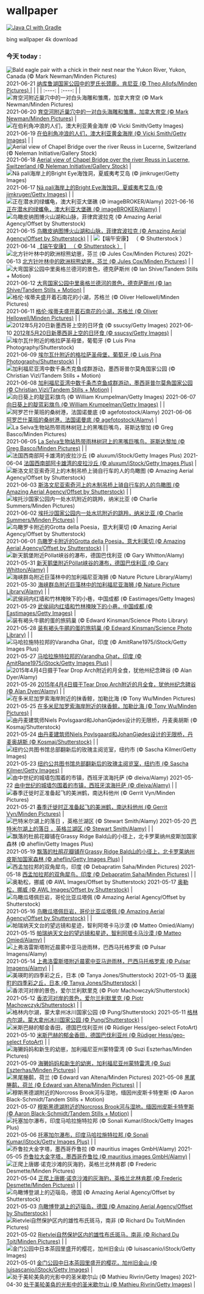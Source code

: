# wallpaper 
[![Java CI with Gradle](https://github.com/gsdukbh/wallpaper/actions/workflows/gradle.yml/badge.svg)](https://github.com/gsdukbh/wallpaper/actions/workflows/gradle.yml)

 bing wallpaper 4k download
### 今天 today :
![Bald eagle pair with a chick in their nest near the Yukon River, Yukon, Canada (© Mark Newman/Minden Pictures)](https://cn.bing.com/th?id=OHR.RothschildGiraffe_ZH-CN9266877986_UHD.jpg&rf=LaDigue_UHD.jpg&pid=hp&w=3840&h=2160&rs=1&c=4) 2021-06-21  [ 纳库鲁湖国家公园中的罗氏长颈鹿，肯尼亚 (© Theo Allofs/Minden Pictures)  ](https://cn.bing.com/th?id=OHR.RothschildGiraffe_ZH-CN9266877986_UHD.jpg) 
|      |    |
| :----: | :----: | 
| ![育空河附近巢穴中的一对白头海雕和雏鹰，加拿大育空 (© Mark Newman/Minden Pictures)](https://cn.bing.com/th?id=OHR.FatherEagle_ZH-CN6127856255_UHD.jpg&rf=LaDigue_UHD.jpg&pid=hp&w=3840&h=2160&rs=1&c=4) 2021-06-20 [ 育空河附近巢穴中的一对白头海雕和雏鹰，加拿大育空 (© Mark Newman/Minden Pictures)](https://cn.bing.com/th?id=OHR.FatherEagle_ZH-CN6127856255_UHD.jpg&rf=LaDigue_UHD.jpg&pid=hp&w=3840&h=2160&rs=1&c=4) | ![在伯利角冲浪的人们，澳大利亚黄金海岸 (© Vicki Smith/Getty Images)](https://cn.bing.com/th?id=OHR.BurleighHeads_ZH-CN6052781534_UHD.jpg&rf=LaDigue_UHD.jpg&pid=hp&w=3840&h=2160&rs=1&c=4) 2021-06-19 [ 在伯利角冲浪的人们，澳大利亚黄金海岸 (© Vicki Smith/Getty Images)](https://cn.bing.com/th?id=OHR.BurleighHeads_ZH-CN6052781534_UHD.jpg&rf=LaDigue_UHD.jpg&pid=hp&w=3840&h=2160&rs=1&c=4) |
| ![Aerial view of Chapel Bridge over the river Reuss in Lucerne, Switzerland (© Neleman Initiative/Gallery Stock)](https://cn.bing.com/th?id=OHR.ReussRiver_ZH-CN5897721217_UHD.jpg&rf=LaDigue_UHD.jpg&pid=hp&w=3840&h=2160&rs=1&c=4) 2021-06-18 [ Aerial view of Chapel Bridge over the river Reuss in Lucerne, Switzerland (© Neleman Initiative/Gallery Stock)](https://cn.bing.com/th?id=OHR.ReussRiver_ZH-CN5897721217_UHD.jpg&rf=LaDigue_UHD.jpg&pid=hp&w=3840&h=2160&rs=1&c=4) | ![Nā pali海岸上的Bright Eye海蚀洞，夏威夷考艾岛 (© jimkruger/Getty Images)](https://cn.bing.com/th?id=OHR.BrightEye_ZH-CN6196887876_UHD.jpg&rf=LaDigue_UHD.jpg&pid=hp&w=3840&h=2160&rs=1&c=4) 2021-06-17 [ Nā pali海岸上的Bright Eye海蚀洞，夏威夷考艾岛 (© jimkruger/Getty Images)](https://cn.bing.com/th?id=OHR.BrightEye_ZH-CN6196887876_UHD.jpg&rf=LaDigue_UHD.jpg&pid=hp&w=3840&h=2160&rs=1&c=4) |
| ![正在潜水的绿蠵龟，澳大利亚大堡礁 (© imageBROKER/Alamy)](https://cn.bing.com/th?id=OHR.GBRTurtle_ZH-CN6069093254_UHD.jpg&rf=LaDigue_UHD.jpg&pid=hp&w=3840&h=2160&rs=1&c=4) 2021-06-16 [ 正在潜水的绿蠵龟，澳大利亚大堡礁 (© imageBROKER/Alamy)](https://cn.bing.com/th?id=OHR.GBRTurtle_ZH-CN6069093254_UHD.jpg&rf=LaDigue_UHD.jpg&pid=hp&w=3840&h=2160&rs=1&c=4) | ![鸟瞰皮纳图博火山湖和山脉，菲律宾波拉克 (© Amazing Aerial Agency/Offset by Shutterstock)](https://cn.bing.com/th?id=OHR.LakePinatubo_ZH-CN5947011761_UHD.jpg&rf=LaDigue_UHD.jpg&pid=hp&w=3840&h=2160&rs=1&c=4) 2021-06-15 [ 鸟瞰皮纳图博火山湖和山脉，菲律宾波拉克 (© Amazing Aerial Agency/Offset by Shutterstock)](https://cn.bing.com/th?id=OHR.LakePinatubo_ZH-CN5947011761_UHD.jpg&rf=LaDigue_UHD.jpg&pid=hp&w=3840&h=2160&rs=1&c=4) |
| ![【端午安康】 （ © 	Shutterstock ）](https://cn.bing.com/th?id=OHR.DragonBoatFestival2021_ZH-CN2761776128_UHD.jpg&rf=LaDigue_UHD.jpg&pid=hp&w=3840&h=2160&rs=1&c=4) 2021-06-14 [ 【端午安康】 （ © 	Shutterstock ）](https://cn.bing.com/th?id=OHR.DragonBoatFestival2021_ZH-CN2761776128_UHD.jpg&rf=LaDigue_UHD.jpg&pid=hp&w=3840&h=2160&rs=1&c=4) | ![北方针叶林中的欧洲棕熊幼崽，芬兰 (© Jules Cox/Minden Pictures)](https://cn.bing.com/th?id=OHR.FinlandBrownBear_ZH-CN5507007611_UHD.jpg&rf=LaDigue_UHD.jpg&pid=hp&w=3840&h=2160&rs=1&c=4) 2021-06-13 [ 北方针叶林中的欧洲棕熊幼崽，芬兰 (© Jules Cox/Minden Pictures)](https://cn.bing.com/th?id=OHR.FinlandBrownBear_ZH-CN5507007611_UHD.jpg&rf=LaDigue_UHD.jpg&pid=hp&w=3840&h=2160&rs=1&c=4) |
| ![大弯国家公园中里奥格兰德河的景色，德克萨斯州 (© Ian Shive/Tandem Stills + Motion)](https://cn.bing.com/th?id=OHR.BBNPGrande_ZH-CN4071551965_UHD.jpg&rf=LaDigue_UHD.jpg&pid=hp&w=3840&h=2160&rs=1&c=4) 2021-06-12 [ 大弯国家公园中里奥格兰德河的景色，德克萨斯州 (© Ian Shive/Tandem Stills + Motion)](https://cn.bing.com/th?id=OHR.BBNPGrande_ZH-CN4071551965_UHD.jpg&rf=LaDigue_UHD.jpg&pid=hp&w=3840&h=2160&rs=1&c=4) | ![格伦·埃蒂夫盛开着石南花的小湖，苏格兰 (© Oliver Hellowell/Minden Pictures)](https://cn.bing.com/th?id=OHR.GlenEtive_ZH-CN2562811591_UHD.jpg&rf=LaDigue_UHD.jpg&pid=hp&w=3840&h=2160&rs=1&c=4) 2021-06-11 [ 格伦·埃蒂夫盛开着石南花的小湖，苏格兰 (© Oliver Hellowell/Minden Pictures)](https://cn.bing.com/th?id=OHR.GlenEtive_ZH-CN2562811591_UHD.jpg&rf=LaDigue_UHD.jpg&pid=hp&w=3840&h=2160&rs=1&c=4) |
| ![2012年5月20日新墨西哥上空的日环食 (© ssucsy/Getty Images)](https://cn.bing.com/th?id=OHR.AnnularEclipse_ZH-CN2345201060_UHD.jpg&rf=LaDigue_UHD.jpg&pid=hp&w=3840&h=2160&rs=1&c=4) 2021-06-10 [ 2012年5月20日新墨西哥上空的日环食 (© ssucsy/Getty Images)](https://cn.bing.com/th?id=OHR.AnnularEclipse_ZH-CN2345201060_UHD.jpg&rf=LaDigue_UHD.jpg&pid=hp&w=3840&h=2160&rs=1&c=4) | ![埃尔瓦什附近的格拉萨圣母堡，葡萄牙 (© Luis Pina Photography/Shutterstock)](https://cn.bing.com/th?id=OHR.ForteNossa_ZH-CN2163490377_UHD.jpg&rf=LaDigue_UHD.jpg&pid=hp&w=3840&h=2160&rs=1&c=4) 2021-06-09 [ 埃尔瓦什附近的格拉萨圣母堡，葡萄牙 (© Luis Pina Photography/Shutterstock)](https://cn.bing.com/th?id=OHR.ForteNossa_ZH-CN2163490377_UHD.jpg&rf=LaDigue_UHD.jpg&pid=hp&w=3840&h=2160&rs=1&c=4) |
| ![加利福尼亚湾中数千条杰克鱼成群游动，墨西哥普尔莫角国家公园 (© Christian Vizl/Tandem Stills + Motion)](https://cn.bing.com/th?id=OHR.CortezJacks_ZH-CN1619906832_UHD.jpg&rf=LaDigue_UHD.jpg&pid=hp&w=3840&h=2160&rs=1&c=4) 2021-06-08 [ 加利福尼亚湾中数千条杰克鱼成群游动，墨西哥普尔莫角国家公园 (© Christian Vizl/Tandem Stills + Motion)](https://cn.bing.com/th?id=OHR.CortezJacks_ZH-CN1619906832_UHD.jpg&rf=LaDigue_UHD.jpg&pid=hp&w=3840&h=2160&rs=1&c=4) | ![向日葵上的靛蓝彩旗鸟 (© William Krumpelman/Getty Images)](https://cn.bing.com/th?id=OHR.BuntingBird_ZH-CN0707942842_UHD.jpg&rf=LaDigue_UHD.jpg&pid=hp&w=3840&h=2160&rs=1&c=4) 2021-06-07 [ 向日葵上的靛蓝彩旗鸟 (© William Krumpelman/Getty Images)](https://cn.bing.com/th?id=OHR.BuntingBird_ZH-CN0707942842_UHD.jpg&rf=LaDigue_UHD.jpg&pid=hp&w=3840&h=2160&rs=1&c=4) |
| ![阿罗芒什莱班的桑树港，法国诺曼底 (© agefotostock/Alamy)](https://cn.bing.com/th?id=OHR.ArromanchesLesBains_ZH-CN0631947158_UHD.jpg&rf=LaDigue_UHD.jpg&pid=hp&w=3840&h=2160&rs=1&c=4) 2021-06-06 [ 阿罗芒什莱班的桑树港，法国诺曼底 (© agefotostock/Alamy)](https://cn.bing.com/th?id=OHR.ArromanchesLesBains_ZH-CN0631947158_UHD.jpg&rf=LaDigue_UHD.jpg&pid=hp&w=3840&h=2160&rs=1&c=4) | ![La Selva生物站热带雨林树冠上的黑嘴巨嘴鸟，哥斯达黎加 (© Greg Basco/Minden Pictures)](https://cn.bing.com/th?id=OHR.ToucanRainforest_ZH-CN0522556036_UHD.jpg&rf=LaDigue_UHD.jpg&pid=hp&w=3840&h=2160&rs=1&c=4) 2021-06-05 [ La Selva生物站热带雨林树冠上的黑嘴巨嘴鸟，哥斯达黎加 (© Greg Basco/Minden Pictures)](https://cn.bing.com/th?id=OHR.ToucanRainforest_ZH-CN0522556036_UHD.jpg&rf=LaDigue_UHD.jpg&pid=hp&w=3840&h=2160&rs=1&c=4) |
| ![法国西南部阿卡雄湾的皮拉沙丘 (© aluxum/iStock/Getty Images Plus)](https://cn.bing.com/th?id=OHR.Pilat_ZH-CN0091553547_UHD.jpg&rf=LaDigue_UHD.jpg&pid=hp&w=3840&h=2160&rs=1&c=4) 2021-06-04 [ 法国西南部阿卡雄湾的皮拉沙丘 (© aluxum/iStock/Getty Images Plus)](https://cn.bing.com/th?id=OHR.Pilat_ZH-CN0091553547_UHD.jpg&rf=LaDigue_UHD.jpg&pid=hp&w=3840&h=2160&rs=1&c=4) | ![斯洛文尼亚索奇河上的木制吊桥上骑自行车的人的鸟瞰图 (© Amazing Aerial Agency/Offset by Shutterstock)](https://cn.bing.com/th?id=OHR.SocaCycles_ZH-CN3583247274_UHD.jpg&rf=LaDigue_UHD.jpg&pid=hp&w=3840&h=2160&rs=1&c=4) 2021-06-03 [ 斯洛文尼亚索奇河上的木制吊桥上骑自行车的人的鸟瞰图 (© Amazing Aerial Agency/Offset by Shutterstock)](https://cn.bing.com/th?id=OHR.SocaCycles_ZH-CN3583247274_UHD.jpg&rf=LaDigue_UHD.jpg&pid=hp&w=3840&h=2160&rs=1&c=4) |
| ![埃托沙国家公园内一处水坑附近的跳羚，纳米比亚 (© Charlie Summers/Minden Pictures)](https://cn.bing.com/th?id=OHR.EstoshaSpringbok_ZH-CN3452100881_UHD.jpg&rf=LaDigue_UHD.jpg&pid=hp&w=3840&h=2160&rs=1&c=4) 2021-06-02 [ 埃托沙国家公园内一处水坑附近的跳羚，纳米比亚 (© Charlie Summers/Minden Pictures)](https://cn.bing.com/th?id=OHR.EstoshaSpringbok_ZH-CN3452100881_UHD.jpg&rf=LaDigue_UHD.jpg&pid=hp&w=3840&h=2160&rs=1&c=4) | ![鸟瞰罗卡附近的Grotta della Poesia，意大利莱切 (© Amazing Aerial Agency/Offset by Shutterstock)](https://cn.bing.com/th?id=OHR.PoetrysCave_ZH-CN3196193909_UHD.jpg&rf=LaDigue_UHD.jpg&pid=hp&w=3840&h=2160&rs=1&c=4) 2021-06-01 [ 鸟瞰罗卡附近的Grotta della Poesia，意大利莱切 (© Amazing Aerial Agency/Offset by Shutterstock)](https://cn.bing.com/th?id=OHR.PoetrysCave_ZH-CN3196193909_UHD.jpg&rf=LaDigue_UHD.jpg&pid=hp&w=3840&h=2160&rs=1&c=4) |
| ![新天鹅堡附近Pöllat峡谷的瀑布，德国巴伐利亚 (© Gary Whitton/Alamy)](https://cn.bing.com/th?id=OHR.PoellatWasserfall_ZH-CN3028716235_UHD.jpg&rf=LaDigue_UHD.jpg&pid=hp&w=3840&h=2160&rs=1&c=4) 2021-05-31 [ 新天鹅堡附近Pöllat峡谷的瀑布，德国巴伐利亚 (© Gary Whitton/Alamy)](https://cn.bing.com/th?id=OHR.PoellatWasserfall_ZH-CN3028716235_UHD.jpg&rf=LaDigue_UHD.jpg&pid=hp&w=3840&h=2160&rs=1&c=4) | ![海峡群岛附近巨藻林中的加利福尼亚海狮 (© Nature Picture Library/Alamy)](https://cn.bing.com/th?id=OHR.SeaDog_ZH-CN2900177328_UHD.jpg&rf=LaDigue_UHD.jpg&pid=hp&w=3840&h=2160&rs=1&c=4) 2021-05-30 [ 海峡群岛附近巨藻林中的加利福尼亚海狮 (© Nature Picture Library/Alamy)](https://cn.bing.com/th?id=OHR.SeaDog_ZH-CN2900177328_UHD.jpg&rf=LaDigue_UHD.jpg&pid=hp&w=3840&h=2160&rs=1&c=4) |
| ![武侯祠内红墙和竹林掩映下的小巷，中国成都 (© Eastimages/Getty Images)](https://cn.bing.com/th?id=OHR.RedAlley_ZH-CN2795378972_UHD.jpg&rf=LaDigue_UHD.jpg&pid=hp&w=3840&h=2160&rs=1&c=4) 2021-05-29 [ 武侯祠内红墙和竹林掩映下的小巷，中国成都 (© Eastimages/Getty Images)](https://cn.bing.com/th?id=OHR.RedAlley_ZH-CN2795378972_UHD.jpg&rf=LaDigue_UHD.jpg&pid=hp&w=3840&h=2160&rs=1&c=4) | ![装有褐头牛鹂的蛋的旅鸫巢 (© Edward Kinsman/Science Photo Library)](https://cn.bing.com/th?id=OHR.CowbirdsEgg_ZH-CN2642512087_UHD.jpg&rf=LaDigue_UHD.jpg&pid=hp&w=3840&h=2160&rs=1&c=4) 2021-05-28 [ 装有褐头牛鹂的蛋的旅鸫巢 (© Edward Kinsman/Science Photo Library)](https://cn.bing.com/th?id=OHR.CowbirdsEgg_ZH-CN2642512087_UHD.jpg&rf=LaDigue_UHD.jpg&pid=hp&w=3840&h=2160&rs=1&c=4) |
| ![马哈拉施特拉邦的Varandha Ghat，印度 (© AmitRane1975/iStock/Getty Images Plus)](https://cn.bing.com/th?id=OHR.VarandhaGhat_ZH-CN1268827595_UHD.jpg&rf=LaDigue_UHD.jpg&pid=hp&w=3840&h=2160&rs=1&c=4) 2021-05-27 [ 马哈拉施特拉邦的Varandha Ghat，印度 (© AmitRane1975/iStock/Getty Images Plus)](https://cn.bing.com/th?id=OHR.VarandhaGhat_ZH-CN1268827595_UHD.jpg&rf=LaDigue_UHD.jpg&pid=hp&w=3840&h=2160&rs=1&c=4) | ![2015年4月4日摄于Tear Drop Arch附近的月全食，犹他州纪念碑谷 (© Alan Dyer/Alamy)](https://cn.bing.com/th?id=OHR.TearDropEclipse_ZH-CN2282761840_UHD.jpg&rf=LaDigue_UHD.jpg&pid=hp&w=3840&h=2160&rs=1&c=4) 2021-05-26 [ 2015年4月4日摄于Tear Drop Arch附近的月全食，犹他州纪念碑谷 (© Alan Dyer/Alamy)](https://cn.bing.com/th?id=OHR.TearDropEclipse_ZH-CN2282761840_UHD.jpg&rf=LaDigue_UHD.jpg&pid=hp&w=3840&h=2160&rs=1&c=4) |
| ![在多米尼加罗索海岸附近的抹香鲸，加勒比海 (© Tony Wu/Minden Pictures)](https://cn.bing.com/th?id=OHR.TowelDay_ZH-CN2107057381_UHD.jpg&rf=LaDigue_UHD.jpg&pid=hp&w=3840&h=2160&rs=1&c=4) 2021-05-25 [ 在多米尼加罗索海岸附近的抹香鲸，加勒比海 (© Tony Wu/Minden Pictures)](https://cn.bing.com/th?id=OHR.TowelDay_ZH-CN2107057381_UHD.jpg&rf=LaDigue_UHD.jpg&pid=hp&w=3840&h=2160&rs=1&c=4) | ![由丹麦建筑师Niels Povlsgaard和JohanGjødes设计的无限桥，丹麦奥胡斯 (© Kosmaj/Shutterstock)](https://cn.bing.com/th?id=OHR.AarhusInfinite_ZH-CN1981168082_UHD.jpg&rf=LaDigue_UHD.jpg&pid=hp&w=3840&h=2160&rs=1&c=4) 2021-05-24 [ 由丹麦建筑师Niels Povlsgaard和JohanGjødes设计的无限桥，丹麦奥胡斯 (© Kosmaj/Shutterstock)](https://cn.bing.com/th?id=OHR.AarhusInfinite_ZH-CN1981168082_UHD.jpg&rf=LaDigue_UHD.jpg&pid=hp&w=3840&h=2160&rs=1&c=4) |
| ![纽约公共图书馆总部翻新后的玫瑰主阅览室，纽约市 (© Sascha Kilmer/Getty Images)](https://cn.bing.com/th?id=OHR.RoseRoom_ZH-CN1841119971_UHD.jpg&rf=LaDigue_UHD.jpg&pid=hp&w=3840&h=2160&rs=1&c=4) 2021-05-23 [ 纽约公共图书馆总部翻新后的玫瑰主阅览室，纽约市 (© Sascha Kilmer/Getty Images)](https://cn.bing.com/th?id=OHR.RoseRoom_ZH-CN1841119971_UHD.jpg&rf=LaDigue_UHD.jpg&pid=hp&w=3840&h=2160&rs=1&c=4) | ![由中世纪的城墙包围着的市镇，西班牙滨海托萨 (© dleiva/Alamy)](https://cn.bing.com/th?id=OHR.CapeofTossa_ZH-CN1743321499_UHD.jpg&rf=LaDigue_UHD.jpg&pid=hp&w=3840&h=2160&rs=1&c=4) 2021-05-22 [ 由中世纪的城墙包围着的市镇，西班牙滨海托萨 (© dleiva/Alamy)](https://cn.bing.com/th?id=OHR.CapeofTossa_ZH-CN1743321499_UHD.jpg&rf=LaDigue_UHD.jpg&pid=hp&w=3840&h=2160&rs=1&c=4) |
| ![春季迁徙时正准备起飞的美洲鹤，南达科他州 (© Gerrit Vyn/Minden Pictures)](https://cn.bing.com/th?id=OHR.WhoopingCranes_ZH-CN1637048842_UHD.jpg&rf=LaDigue_UHD.jpg&pid=hp&w=3840&h=2160&rs=1&c=4) 2021-05-21 [ 春季迁徙时正准备起飞的美洲鹤，南达科他州 (© Gerrit Vyn/Minden Pictures)](https://cn.bing.com/th?id=OHR.WhoopingCranes_ZH-CN1637048842_UHD.jpg&rf=LaDigue_UHD.jpg&pid=hp&w=3840&h=2160&rs=1&c=4) | ![巴特米尔湖上的落日 ，英格兰湖区 (© Stewart Smith/Alamy)](https://cn.bing.com/th?id=OHR.ButtermereSunset_ZH-CN9706111376_UHD.jpg&rf=LaDigue_UHD.jpg&pid=hp&w=3840&h=2160&rs=1&c=4) 2021-05-20 [ 巴特米尔湖上的落日 ，英格兰湖区 (© Stewart Smith/Alamy)](https://cn.bing.com/th?id=OHR.ButtermereSunset_ZH-CN9706111376_UHD.jpg&rf=LaDigue_UHD.jpg&pid=hp&w=3840&h=2160&rs=1&c=4) |
| ![飘落的杜鹃花瓣铺在Grassy Ridge Bald山的小径上，北卡罗莱纳州皮斯加国家森林 (© aheflin/Getty Images Plus)](https://cn.bing.com/th?id=OHR.RoanRhododendron_ZH-CN6519978283_UHD.jpg&rf=LaDigue_UHD.jpg&pid=hp&w=3840&h=2160&rs=1&c=4) 2021-05-19 [ 飘落的杜鹃花瓣铺在Grassy Ridge Bald山的小径上，北卡罗莱纳州皮斯加国家森林 (© aheflin/Getty Images Plus)](https://cn.bing.com/th?id=OHR.RoanRhododendron_ZH-CN6519978283_UHD.jpg&rf=LaDigue_UHD.jpg&pid=hp&w=3840&h=2160&rs=1&c=4) | ![西孟加拉邦的双角犀鸟，印度 (© Debapratim Saha/Minden Pictures)](https://cn.bing.com/th?id=OHR.GreatHornbill_ZH-CN9550236034_UHD.jpg&rf=LaDigue_UHD.jpg&pid=hp&w=3840&h=2160&rs=1&c=4) 2021-05-18 [ 西孟加拉邦的双角犀鸟，印度 (© Debapratim Saha/Minden Pictures)](https://cn.bing.com/th?id=OHR.GreatHornbill_ZH-CN9550236034_UHD.jpg&rf=LaDigue_UHD.jpg&pid=hp&w=3840&h=2160&rs=1&c=4) |
| ![奥勒松，挪威 (© AWL Images/Offset by Shutterstock)](https://cn.bing.com/th?id=OHR.Alesund_ZH-CN9437421934_UHD.jpg&rf=LaDigue_UHD.jpg&pid=hp&w=3840&h=2160&rs=1&c=4) 2021-05-17 [ 奥勒松，挪威 (© AWL Images/Offset by Shutterstock)](https://cn.bing.com/th?id=OHR.Alesund_ZH-CN9437421934_UHD.jpg&rf=LaDigue_UHD.jpg&pid=hp&w=3840&h=2160&rs=1&c=4) | ![鸟瞰瓜塔佩巨岩，哥伦比亚瓜塔佩 (© Amazing Aerial Agency/Offset by Shutterstock)](https://cn.bing.com/th?id=OHR.Guatape_ZH-CN9344556154_UHD.jpg&rf=LaDigue_UHD.jpg&pid=hp&w=3840&h=2160&rs=1&c=4) 2021-05-16 [ 鸟瞰瓜塔佩巨岩，哥伦比亚瓜塔佩 (© Amazing Aerial Agency/Offset by Shutterstock)](https://cn.bing.com/th?id=OHR.Guatape_ZH-CN9344556154_UHD.jpg&rf=LaDigue_UHD.jpg&pid=hp&w=3840&h=2160&rs=1&c=4) |
| ![帕瑞纳天文台的望远镜和星迹，智利阿塔卡马沙漠 (© Matteo Omied/Alamy)](https://cn.bing.com/th?id=OHR.ParanalStars_ZH-CN9247250519_UHD.jpg&rf=LaDigue_UHD.jpg&pid=hp&w=3840&h=2160&rs=1&c=4) 2021-05-15 [ 帕瑞纳天文台的望远镜和星迹，智利阿塔卡马沙漠 (© Matteo Omied/Alamy)](https://cn.bing.com/th?id=OHR.ParanalStars_ZH-CN9247250519_UHD.jpg&rf=LaDigue_UHD.jpg&pid=hp&w=3840&h=2160&rs=1&c=4) | ![上弗洛雷斯塔附近晨雾中亚马逊雨林，巴西马托格罗索 (© Pulsar Imagens/Alamy)](https://cn.bing.com/th?id=OHR.AltaFloresta_ZH-CN9153671055_UHD.jpg&rf=LaDigue_UHD.jpg&pid=hp&w=3840&h=2160&rs=1&c=4) 2021-05-14 [ 上弗洛雷斯塔附近晨雾中亚马逊雨林，巴西马托格罗索 (© Pulsar Imagens/Alamy)](https://cn.bing.com/th?id=OHR.AltaFloresta_ZH-CN9153671055_UHD.jpg&rf=LaDigue_UHD.jpg&pid=hp&w=3840&h=2160&rs=1&c=4) |
| ![美瑛町的四季彩之丘，日本 (© Tanya Jones/Shutterstock)](https://cn.bing.com/th?id=OHR.ShikisaiBiei_ZH-CN9063139813_UHD.jpg&rf=LaDigue_UHD.jpg&pid=hp&w=3840&h=2160&rs=1&c=4) 2021-05-13 [ 美瑛町的四季彩之丘，日本 (© Tanya Jones/Shutterstock)](https://cn.bing.com/th?id=OHR.ShikisaiBiei_ZH-CN9063139813_UHD.jpg&rf=LaDigue_UHD.jpg&pid=hp&w=3840&h=2160&rs=1&c=4) | ![香浓河对岸的景色，爱尔兰利默里克 (© Piotr Machowczyk/Shutterstock)](https://cn.bing.com/th?id=OHR.LimerickDay_ZH-CN8991034176_UHD.jpg&rf=LaDigue_UHD.jpg&pid=hp&w=3840&h=2160&rs=1&c=4) 2021-05-12 [ 香浓河对岸的景色，爱尔兰利默里克 (© Piotr Machowczyk/Shutterstock)](https://cn.bing.com/th?id=OHR.LimerickDay_ZH-CN8991034176_UHD.jpg&rf=LaDigue_UHD.jpg&pid=hp&w=3840&h=2160&rs=1&c=4) |
| ![格林内尔湖，蒙大拿州冰川国家公园 (© Pung/Shutterstock)](https://cn.bing.com/th?id=OHR.GrinnellGlacier_ZH-CN8835275566_UHD.jpg&rf=LaDigue_UHD.jpg&pid=hp&w=3840&h=2160&rs=1&c=4) 2021-05-11 [ 格林内尔湖，蒙大拿州冰川国家公园 (© Pung/Shutterstock)](https://cn.bing.com/th?id=OHR.GrinnellGlacier_ZH-CN8835275566_UHD.jpg&rf=LaDigue_UHD.jpg&pid=hp&w=3840&h=2160&rs=1&c=4) | ![米斯巴赫的郁金香田，德国巴伐利亚州 (© Rüdiger Hess/geo-select FotoArt)](https://cn.bing.com/th?id=OHR.TulpenMiesbach_ZH-CN8593652929_UHD.jpg&rf=LaDigue_UHD.jpg&pid=hp&w=3840&h=2160&rs=1&c=4) 2021-05-10 [ 米斯巴赫的郁金香田，德国巴伐利亚州 (© Rüdiger Hess/geo-select FotoArt)](https://cn.bing.com/th?id=OHR.TulpenMiesbach_ZH-CN8593652929_UHD.jpg&rf=LaDigue_UHD.jpg&pid=hp&w=3840&h=2160&rs=1&c=4) |
| ![海獭妈妈和新生的幼崽，加利福尼亚州蒙特雷湾 (© Suzi Eszterhas/Minden Pictures)](https://cn.bing.com/th?id=OHR.OtterMom_ZH-CN8463720387_UHD.jpg&rf=LaDigue_UHD.jpg&pid=hp&w=3840&h=2160&rs=1&c=4) 2021-05-09 [ 海獭妈妈和新生的幼崽，加利福尼亚州蒙特雷湾 (© Suzi Eszterhas/Minden Pictures)](https://cn.bing.com/th?id=OHR.OtterMom_ZH-CN8463720387_UHD.jpg&rf=LaDigue_UHD.jpg&pid=hp&w=3840&h=2160&rs=1&c=4) | ![黑尾塍鹬，荷兰 (© Edward van Altena/Minden Pictures)](https://cn.bing.com/th?id=OHR.LimosaLimosa_ZH-CN8008396927_UHD.jpg&rf=LaDigue_UHD.jpg&pid=hp&w=3840&h=2160&rs=1&c=4) 2021-05-08 [ 黑尾塍鹬，荷兰 (© Edward van Altena/Minden Pictures)](https://cn.bing.com/th?id=OHR.LimosaLimosa_ZH-CN8008396927_UHD.jpg&rf=LaDigue_UHD.jpg&pid=hp&w=3840&h=2160&rs=1&c=4) |
| ![穆斯黑德湖附近的Norcross Brook河与湿地，缅因州皮斯卡特奎斯 (© Aaron Black-Schmidt/Tandem Stills + Motion)](https://cn.bing.com/th?id=OHR.MaineWetland_ZH-CN7884780461_UHD.jpg&rf=LaDigue_UHD.jpg&pid=hp&w=3840&h=2160&rs=1&c=4) 2021-05-07 [ 穆斯黑德湖附近的Norcross Brook河与湿地，缅因州皮斯卡特奎斯 (© Aaron Black-Schmidt/Tandem Stills + Motion)](https://cn.bing.com/th?id=OHR.MaineWetland_ZH-CN7884780461_UHD.jpg&rf=LaDigue_UHD.jpg&pid=hp&w=3840&h=2160&rs=1&c=4) | ![托塞加尔瀑布，印度马哈拉施特拉邦 (© Sonali Kumar/iStock/Getty Images Plus)](https://cn.bing.com/th?id=OHR.ThosegharWaterfalls_ZH-CN9371597122_UHD.jpg&rf=LaDigue_UHD.jpg&pid=hp&w=3840&h=2160&rs=1&c=4) 2021-05-06 [ 托塞加尔瀑布，印度马哈拉施特拉邦 (© Sonali Kumar/iStock/Getty Images Plus)](https://cn.bing.com/th?id=OHR.ThosegharWaterfalls_ZH-CN9371597122_UHD.jpg&rf=LaDigue_UHD.jpg&pid=hp&w=3840&h=2160&rs=1&c=4) |
| ![乔鲁拉大金字塔，墨西哥乔鲁拉 (© mauritius images GmbH/Alamy)](https://cn.bing.com/th?id=OHR.Cholula_ZH-CN9284459784_UHD.jpg&rf=LaDigue_UHD.jpg&pid=hp&w=3840&h=2160&rs=1&c=4) 2021-05-05 [ 乔鲁拉大金字塔，墨西哥乔鲁拉 (© mauritius images GmbH/Alamy)](https://cn.bing.com/th?id=OHR.Cholula_ZH-CN9284459784_UHD.jpg&rf=LaDigue_UHD.jpg&pid=hp&w=3840&h=2160&rs=1&c=4) | ![正爬上唐娜·诺克沙滩的灰海豹，英格兰北林肯郡 (© Frederic Desmette/Minden Pictures)](https://cn.bing.com/th?id=OHR.StarWarsSeal_ZH-CN9173208926_UHD.jpg&rf=LaDigue_UHD.jpg&pid=hp&w=3840&h=2160&rs=1&c=4) 2021-05-04 [ 正爬上唐娜·诺克沙滩的灰海豹，英格兰北林肯郡 (© Frederic Desmette/Minden Pictures)](https://cn.bing.com/th?id=OHR.StarWarsSeal_ZH-CN9173208926_UHD.jpg&rf=LaDigue_UHD.jpg&pid=hp&w=3840&h=2160&rs=1&c=4) |
| ![鸟瞰博登湖上的迈瑙岛，德国 (© Amazing Aerial Agency/Offset by Shutterstock)](https://cn.bing.com/th?id=OHR.InselMainauAerial_ZH-CN9105248103_UHD.jpg&rf=LaDigue_UHD.jpg&pid=hp&w=3840&h=2160&rs=1&c=4) 2021-05-03 [ 鸟瞰博登湖上的迈瑙岛，德国 (© Amazing Aerial Agency/Offset by Shutterstock)](https://cn.bing.com/th?id=OHR.InselMainauAerial_ZH-CN9105248103_UHD.jpg&rf=LaDigue_UHD.jpg&pid=hp&w=3840&h=2160&rs=1&c=4) | ![Rietvlei自然保护区内的雄性布氏斑马，南非 (© Richard Du Toit/Minden Pictures)](https://cn.bing.com/th?id=OHR.LaughingZebras_ZH-CN9034706837_UHD.jpg&rf=LaDigue_UHD.jpg&pid=hp&w=3840&h=2160&rs=1&c=4) 2021-05-02 [ Rietvlei自然保护区内的雄性布氏斑马，南非 (© Richard Du Toit/Minden Pictures)](https://cn.bing.com/th?id=OHR.LaughingZebras_ZH-CN9034706837_UHD.jpg&rf=LaDigue_UHD.jpg&pid=hp&w=3840&h=2160&rs=1&c=4) |
| ![金门公园中日本茶园里盛开的樱花，加州旧金山  (© luisascanio/iStock/Getty Images)](https://cn.bing.com/th?id=OHR.GGTeaGarden_ZH-CN8933043250_UHD.jpg&rf=LaDigue_UHD.jpg&pid=hp&w=3840&h=2160&rs=1&c=4) 2021-05-01 [ 金门公园中日本茶园里盛开的樱花，加州旧金山  (© luisascanio/iStock/Getty Images)](https://cn.bing.com/th?id=OHR.GGTeaGarden_ZH-CN8933043250_UHD.jpg&rf=LaDigue_UHD.jpg&pid=hp&w=3840&h=2160&rs=1&c=4) | ![处于美轮美奂的光影中的圣米歇尔山 (© Mathieu Rivrin/Getty Images)](https://cn.bing.com/th?id=OHR.MontStMich_ZH-CN8844280566_UHD.jpg&rf=LaDigue_UHD.jpg&pid=hp&w=3840&h=2160&rs=1&c=4) 2021-04-30 [ 处于美轮美奂的光影中的圣米歇尔山 (© Mathieu Rivrin/Getty Images)](https://cn.bing.com/th?id=OHR.MontStMich_ZH-CN8844280566_UHD.jpg&rf=LaDigue_UHD.jpg&pid=hp&w=3840&h=2160&rs=1&c=4) |
